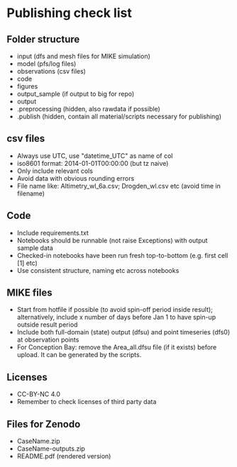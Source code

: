 # Publishing check list

## Folder structure

* input (dfs and mesh files for MIKE simulation)
* model (pfs/log files)
* observations (csv files)
* code 
* figures 
* output_sample (if output to big for repo)
* output 
* .preprocessing (hidden, also rawdata if possible)
* .publish (hidden, contain all material/scripts necessary for publishing)

## csv files

- Always use UTC, use "datetime_UTC" as name of col
- iso8601 format: 2014-01-01T00:00:00  (but tz naive)
- Only include relevant cols
- Avoid data with obvious rounding errors
- File name like: Altimetry_wl_6a.csv; Drogden_wl.csv etc (avoid time in filename)


## Code

* Include requirements.txt 
* Notebooks should be runnable (not raise Exceptions) with output sample data
* Checked-in notebooks have been run fresh top-to-bottom (e.g. first cell [1] etc)
* Use consistent structure, naming etc across notebooks


## MIKE files

* Start from hotfile if possible (to avoid spin-off period inside result); alternatively, include x number of days before Jan 1 to have spin-up outside result period
* Include both full-domain (state) output (dfsu) and point timeseries (dfs0) at observation points
* For Conception Bay: remove the Area_all.dfsu file (if it exists) before upload. It can be generated by the scripts.


## Licenses

* CC-BY-NC 4.0 
* Remember to check licenses of third party data


## Files for Zenodo

* CaseName.zip 
* CaseName-outputs.zip 
* README.pdf (rendered version)